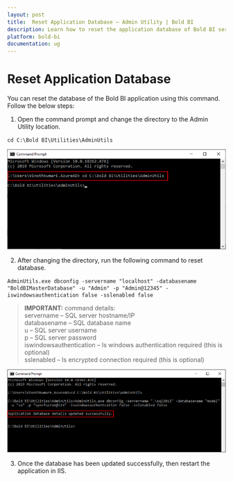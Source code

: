 ```yaml
---
layout: post
title:  Reset Application Database – Admin Utility | Bold BI
description: Learn how to reset the application database of Bold BI server application through the command line interface.
platform: bold-bi
documentation: ug
---
```


# Reset Application Database	 
You can reset the database of the Bold BI application using this command. Follow the below steps:
   
1. Open the command prompt and change the directory to the Admin Utility location.  
~~~
cd C:\Bold BI\Utilities\AdminUtils
~~~  
![command](/static/assets/embedded/admin-utility/images/utilscmd.png)  
 
2. After changing the directory, run the following command to reset database.  
~~~
AdminUtils.exe dbconfig -servername "localhost" -databasename "BoldBIMasterDatabase" -u "Admin" -p "Admin@12345" -iswindowsauthentication false -sslenabled false   
~~~  
> **IMPORTANT:**  command details:  
servername – SQL server hostname/IP  
databasename – SQL database name  
u – SQL server username  
p – SQL server password  
iswindowsauthentication – Is windows authentication required (this is optional)  
sslenabled – Is encrypted connection required (this is optional)
  
![reset-command](/static/assets/embedded/admin-utility/images/reset-con-string.png)  

3. Once the database has been updated successfully, then restart the application in IIS.
